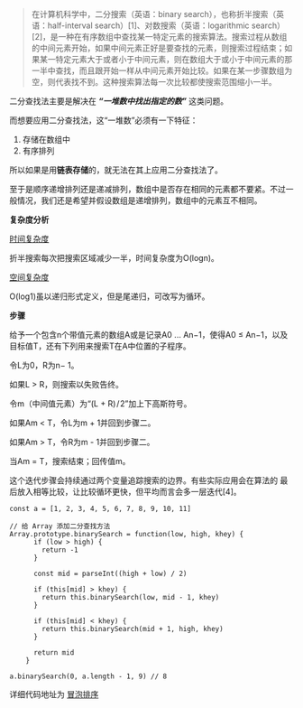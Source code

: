 >在计算机科学中，二分搜索（英语：binary search），也称折半搜索（英语：half-interval search）[1]、对数搜索（英语：logarithmic search）[2]，是一种在有序数组中查找某一特定元素的搜索算法。搜索过程从数组的中间元素开始，如果中间元素正好是要查找的元素，则搜索过程结束；如果某一特定元素大于或者小于中间元素，则在数组大于或小于中间元素的那一半中查找，而且跟开始一样从中间元素开始比较。如果在某一步骤数组为空，则代表找不到。这种搜索算法每一次比较都使搜索范围缩小一半。

二分查找法主要是解决在 ***“一堆数中找出指定的数”*** 这类问题。

而想要应用二分查找法，这“一堆数”必须有一下特征：

 1. 存储在数组中
 2. 有序排列

所以如果是用**链表存储**的，就无法在其上应用二分查找法了。

至于是顺序递增排列还是递减排列，数组中是否存在相同的元素都不要紧。不过一般情况，我们还是希望并假设数组是递增排列，数组中的元素互不相同。

**复杂度分析**

[时间复杂度](https://zh.wikipedia.org/wiki/%E6%97%B6%E9%97%B4%E5%A4%8D%E6%9D%82%E5%BA%A6)

折半搜索每次把搜索区域减少一半，时间复杂度为O(logn)。

[空间复杂度](https://zh.wikipedia.org/wiki/%E8%A8%88%E7%AE%97%E8%A4%87%E9%9B%9C%E6%80%A7%E7%90%86%E8%AB%96)

O(log1)虽以递归形式定义，但是尾递归，可改写为循环。

**步骤**

给予一个包含n个带值元素的数组A或是记录A0 ... An−1，使得A0 ≤ An−1，以及目标值T，还有下列用来搜索T在A中位置的子程序。

令L为0，R为n− 1。

如果L > R，则搜索以失败告终。

令m（中间值元素）为“(L + R) / 2”加上下高斯符号。

如果Am < T，令L为m + 1并回到步骤二。

如果Am > T，令R为m - 1并回到步骤二。

当Am = T，搜索结束；回传值m。

这个迭代步骤会持续通过两个变量追踪搜索的边界。有些实际应用会在算法的
最后放入相等比较，让比较循环更快，但平均而言会多一层迭代[4]。

```
const a = [1, 2, 3, 4, 5, 6, 7, 8, 9, 10, 11]

// 给 Array 添加二分查找方法
Array.prototype.binarySearch = function(low, high, khey) {
      if (low > high) {
        return -1
      }

      const mid = parseInt((high + low) / 2)

      if (this[mid] > khey) { 
        return this.binarySearch(low, mid - 1, khey)
      }

      if (this[mid] < khey) {
        return this.binarySearch(mid + 1, high, khey)
      }
      
      return mid
    }

a.binarySearch(0, a.length - 1, 9) // 8
```
详细代码地址为 [冒泡排序](https://github.com/jinzhuming/Algorithm/blob/master/二分查找/index.html/)